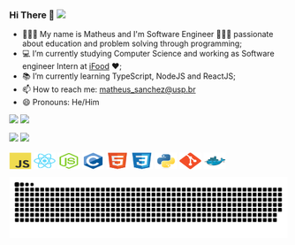 ###  Hi There 👀 <img src="https://media.giphy.com/media/hvRJCLFzcasrR4ia7z/giphy.gif" width="30px"> 

- 🙇🏽‍♂️ My name is Matheus and I'm Software Engineer 👨🏽‍💻 passionate about education and problem solving through programming;
- 💻 I’m currently studying Computer Science and working as Software engineer Intern at <a href="https://br.linkedin.com/company/ifood-/">iFood</a> ❤️;
- 📚 I’m currently learning TypeScript, NodeJS and ReactJS;
- 📫 How to reach me: matheus_sanchez@usp.br
- 😄 Pronouns: He/Him

<a href="https://www.linkedin.com/in/sanchezmatheus"><img src="https://img.shields.io/badge/linkedin-0077B5.svg?style=for-the-badge&logo=linkedin&logoColor=white"></a>
<a href="https://www.instagram.com/theusudo98"><img src="https://img.shields.io/badge/instagram-E4405F.svg?style=for-the-badge&logo=instagram&logoColor=white"></a>
<div>
  <img height="180em" src="https://github-readme-stats.vercel.app/api?username=MatheusSanchez&include_all_commits=true&count_private=true&show_icons=true&theme=dark"/>
  <img height="180em" src="https://github-readme-stats.vercel.app/api/top-langs/?username=MatheusSanchez&layout=compact&langs_count=7&theme=dark"/>
</div>
   
<div style="display: inline_block"><br>
  
  <img align="center" alt="TS" height="30" width="40" src="https://raw.githubusercontent.com/devicons/devicon/master/icons/javascript/javascript-original.svg">
  <img align="center" alt="ReactJs" height="30" width="40" src="https://raw.githubusercontent.com/devicons/devicon/master/icons/react/react-original.svg">
  <img align="center" alt="NodedJS" height="30" width="40" src="https://raw.githubusercontent.com/devicons/devicon/master/icons/nodejs/nodejs-original.svg">
  <img align="center" alt="C" height="30" width="40" src="https://raw.githubusercontent.com/devicons/devicon/master/icons/c/c-original.svg">
  <img align="center" alt="HTML" height="30" width="40" src="https://raw.githubusercontent.com/devicons/devicon/master/icons/html5/html5-original.svg">
  <img align="center" alt="CSS" height="30" width="40" src="https://raw.githubusercontent.com/devicons/devicon/master/icons/css3/css3-original.svg">
  <img align="center" alt="Python" height="30" width="40" src="https://raw.githubusercontent.com/devicons/devicon/master/icons/python/python-original.svg">
  <img align="center" alt="Git" height="30" width="40" src="https://raw.githubusercontent.com/devicons/devicon/master/icons/git/git-original.svg">
  <img align="center" alt="Docker" height="30" width="40" src="https://raw.githubusercontent.com/devicons/devicon/master/icons/docker/docker-original.svg">
  
</div>

![Snake animation](https://github.com/MatheusSanchez/MatheusSanchez/blob/output/github-contribution-grid-snake.svg)

